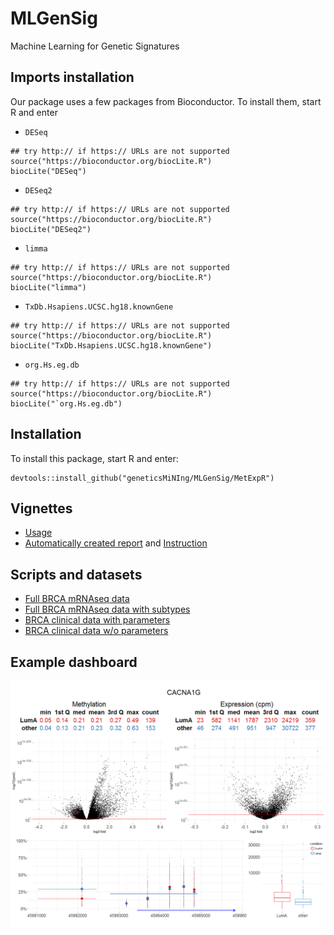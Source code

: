 # MLGenSig
Machine Learning for Genetic Signatures

## Imports installation
Our package uses a few packages from Bioconductor. To install them, start R and enter
- `DESeq`
```
## try http:// if https:// URLs are not supported
source("https://bioconductor.org/biocLite.R")
biocLite("DESeq")
```

- `DESeq2`
```
## try http:// if https:// URLs are not supported
source("https://bioconductor.org/biocLite.R")
biocLite("DESeq2")
```

- `limma`
```
## try http:// if https:// URLs are not supported
source("https://bioconductor.org/biocLite.R")
biocLite("limma")
```

- `TxDb.Hsapiens.UCSC.hg18.knownGene`
```
## try http:// if https:// URLs are not supported
source("https://bioconductor.org/biocLite.R")
biocLite("TxDb.Hsapiens.UCSC.hg18.knownGene")
```

- `org.Hs.eg.db`
```
## try http:// if https:// URLs are not supported
source("https://bioconductor.org/biocLite.R")
biocLite("`org.Hs.eg.db")
```


## Installation 
To install this package, start R and enter:
```
devtools::install_github("geneticsMiNIng/MLGenSig/MetExpR")
```


## Vignettes

* [Usage](https://github.com/geneticsMiNIng/MLGenSig/blob/master/Vignette/Usage.pdf)
* [Automatically created report](https://github.com/geneticsMiNIng/MLGenSig/blob/master/Reports/plots.pdf) and [Instruction](https://github.com/geneticsMiNIng/MLGenSig/blob/master/Reports/generating_reports.pdf)



## Scripts and datasets

* [Full BRCA mRNAseq data](https://github.com/geneticsMiNIng/MLGenSig/blob/master/Scripts/BRCA_mRNAseq/downloadBRCA.R)
* [Full BRCA mRNAseq data with subtypes](https://github.com/geneticsMiNIng/MLGenSig/tree/master/Scripts/BRCA_mRNAseq_with_SUBTYPES)
* [BRCA clinical data with parameters](https://raw.githubusercontent.com/geneticsMiNIng/MLGenSig/master/SubTypes/BRCA_clinical_parameters.csv)
* [BRCA clinical data w/o parameters](https://raw.githubusercontent.com/geneticsMiNIng/MLGenSig/master/SubTypes/BRCA_clinical_2.csv)


## Example dashboard

![Dashboard](https://github.com/geneticsMiNIng/MLGenSig/blob/master/Images/CACNA1G.png)
